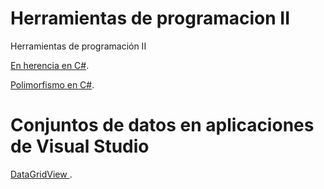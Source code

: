 # Herramientas de programacion II
Herramientas de programación II

[En herencia en C#](https://dwn84.github.io/diapositivas/herencia.html).


[Polimorfismo en C#](https://dwn84.github.io/diapositivas/Polimorfismo.html).


# Conjuntos de datos en aplicaciones de Visual Studio

[DataGridView ](https://docs.microsoft.com/es-es/dotnet/api/system.windows.forms.datagridview?view=netframework-4.8).
